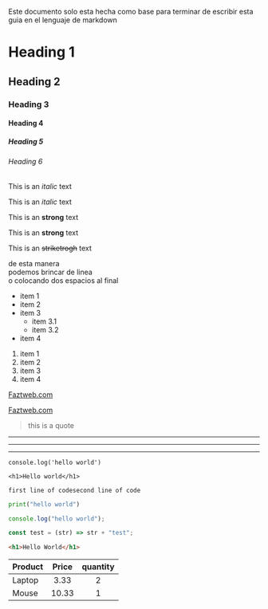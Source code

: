 Este documento solo esta hecha como base para terminar de escribir esta guia en el lenguaje de markdown

<!-- headings -->

# Heading 1

## Heading 2

### Heading 3

#### Heading 4

##### Heading 5

###### Heading 6

<!-- line breaks -->
<!-- ENTER -->

<!-- Italics -->

This is an _italic_ text

This is an _italic_ text

<!-- Strongs -->

This is an **strong** text

This is an **strong** text

<!-- StrikeTrough -->

This is an ~~striketrogh~~ text

<!-- Brinco de linea -->

de esta manera <br>
podemos brincar de linea  
o colocando dos espacios al final

<!-- UL -->

- item 1
- item 2
- item 3
  - item 3.1
  - item 3.2
- item 4

<!-- OL -->

1. item 1
1. item 2
1. item 3
1. item 4

<!-- Links -->

[Faztweb.com](https://www.faztweb.com)

[Faztweb.com](https://www.faztweb.com "Custom title")

<!-- Blockquote -->

> this is a quote

<!-- Horizontal Rule -->

---

---

---

<!-- Inline code -->

`console.log('hello world')`

`<h1>Hello world</h1>`

<!-- IMAGES -->
<!-- ![Vscode Logo](https://upload.wikimedia.org/wikipedia/commons/thumb/9/9a/Visual_Studio_Code_1.35_icon.svg/1200px-Visual_Studio_Code_1.35_icon.svg.png) -->

<!-- ![Vscode logo](./vscode.png "vscode") -->

<!-- GITHUB MD -->

```
first line of codesecond line of code
```

```python
print("hello world")
```

```javascript
console.log("hello world");

const test = (str) => str + "test";
```

```html
<h1>Hello World</h1>
```

<!-- TABLES -->

| Product | Price | quantity |
| ------- | :---: | :------: |
| Laptop  | 3.33  |    2     |
| Mouse   | 10.33 |    1     |
